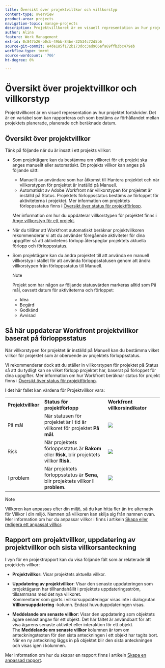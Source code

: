 ```yaml
---
title: Översikt över projektvillkor och villkorstyp
content-type: overview
product-area: projects
navigation-topic: manage-projects
description: Projektvillkoret är en visuell representation av hur projektet fortskrider. Det är en variabel som kan rapporteras och som bestäms av förhållandet mellan projektets planerade, planerade och beräknade datum.
author: Alina
feature: Work Management
exl-id: 0c847b26-b0cb-49bb-84be-32534c72d5b6
source-git-commit: e4de185f172b173dcc3ad966afa69ffb3bc479eb
workflow-type: tm+mt
source-wordcount: '706'
ht-degree: 0%

---
```


# Översikt över projektvillkor och villkorstyp

<!-- Audited: 12/2023 -->

Projektvillkoret är en visuell representation av hur projektet fortskrider. Det är en variabel som kan rapporteras och som bestäms av förhållandet mellan projektets planerade, planerade och beräknade datum.

## Översikt över projektvillkor

Tänk på följande när du är insatt i ett projekts villkor:

* Som projektägare kan du bestämma om villkoret för ett projekt ska anges manuellt eller automatiskt. Ett projekts villkor kan anges på följande sätt:

   * Manuellt av användare som har åtkomst till Hantera projektet och när villkorstypen för projektet är inställd på Manuell.
   * Automatiskt av Adobe Workfront när villkorstypen för projektet är inställd på Status. Projektets förloppsstatus bestäms av förloppet för aktiviteterna i projektet. Mer information om projektets förloppsstatus finns i [Översikt över status för projektförlopp](../../../manage-work/projects/planning-a-project/project-progress-status.md).

  Mer information om hur du uppdaterar villkorstypen för projektet finns i [Ange villkorstyp för ett projekt](../../../manage-work/projects/manage-projects/set-condition-type-for-project.md).

* När du tillåter att Workfront automatiskt beräknar projektvillkoren rekommenderar vi att du använder föregående aktiviteter för dina uppgifter så att aktivitetens förlopp återspeglar projektets aktuella förlopp och förloppsstatus.
* Som projektägare kan du ändra projektet till att använda en manuell villkorstyp i stället för att använda förloppsstatusen genom att ändra villkorstypen från förloppsstatus till Manuell.

  >[!NOTE]
  >
  >Projekt som har någon av följande statusvärden markeras alltid som På mål, oavsett datum för aktiviteterna och förloppet:
  >
  >* Idea
  >* Begärd
  >* Godkänd
  >* Avvisad

<!--
<div data-mc-conditions="QuicksilverOrClassic.Draft mode">
<h2>Set the Condition Type for a project</h2>
<p data-mc-conditions="QuicksilverOrClassic.Draft mode">(NOTE: drafted here and moved it to a separate article: /Content/Manage work/Projects/Manage projects/set-condition-type-for-project.htm)</p>
<ol>
<li value="1">Go to the project for which you want to update the Condition Type. </li>
<li value="2"> <p>  Click the <strong>More</strong> menu <img src="assets/qs-more-menu.png"> to the right of the project name, then click <strong>Edit</strong>.  <br> </p> </li>
<li value="3">In the <strong>Condition Type</strong> field, choose one of the following:
<ul>
<li><p><strong>Manual:</strong> The project owner sets the Condition on the project manually.</p><p data-mc-conditions="QuicksilverOrClassic.Quicksilver">In this case, the project owner can update the Condition of the project in the project header, or the Project Details section. </p></li>
<li><p><strong>Progress Status:</strong> Workfront sets the Condition based on the Progress Status of the project. <br></p></li>
</ul></li>
<li value="4">Click <strong>Save Changes</strong>. </li>
</ol>
</div>
-->

## Så här uppdaterar Workfront projektvillkor baserat på förloppsstatus

När villkorstypen för projektet är inställd på Manuell kan du bestämma vilket villkor för projektet som är oberoende av projektets förloppsstatus.

Vi rekommenderar dock att du ställer in villkorstypen för projektet på Status så att du tydligt kan se vilket förlopp projektet har, baserat på förloppet för dina uppgifter. Mer information om hur Workfront beräknar status för projekt finns i [Översikt över status för projektförlopp](../../../manage-work/projects/planning-a-project/project-progress-status.md).

I det här fallet kan värdena för Projektvillkor vara:

<table style="table-layout:auto"> 
 <col> 
 <col> 
 <col> 
 <col> 
 <tbody> 
  <tr> 
   <td><strong>Projektvillkor</strong></td> 
   <td><strong>Status för projektförlopp</strong></td> 
   <td><strong>Workfront villkorsindikator</strong></td> 
   <td> </td> 
  </tr> 
  <tr> 
   <td>På mål</td> 
   <td>När statusen för projektet är I tid är villkoret för projektet <strong>På mål</strong>. </td> 
   <td> <img src="assets/on-target-condition-icon.png"> </td> 
   <td> </td> 
  </tr> 
  <tr> 
   <td>Risk</td> 
   <td>När projektets förloppsstatus är <strong>Bakom</strong> eller <strong>Risk</strong>, blir projektets villkor <strong>Risk</strong>.</td> 
   <td> <img src="assets/at-risk-project-condition-icon.png"> </td> 
   <td> </td> 
  </tr> 
  <tr> 
   <td>I problem</td> 
   <td>När projektets förloppsstatus är <strong>Sena</strong>, blir projektets villkor <strong>I problem</strong>. </td> 
   <td> <img src="assets/in-trouble-project-condition-icon.png"> </td> 
   <td> </td> 
  </tr> 
 </tbody> 
</table>

>[!NOTE]
>
>Villkoren kan anpassas efter din miljö, så du kan hitta fler än tre alternativ för Villkor i din miljö. Namnen på villkoren kan skilja sig från namnen ovan. Mer information om hur du anpassar villkor i finns i artikeln [Skapa eller redigera ett anpassat villkor](../../../administration-and-setup/customize-workfront/create-manage-custom-conditions/create-edit-custom-conditions.md).

## Rapport om projektvillkor, uppdatering av projektvillkor och sista villkorsanteckning

I vyn för en projektrapport kan du visa följande fält som är relaterade till projektets villkor:

* **Projektvillkor:** Visar projektets aktuella villkor.
* **Uppdatering av projektvillkor**: Visar den senaste uppdateringen som projektägaren har tillhandahållit i projektets uppdateringsström, tillsammans med det nya villkoret.\
  Kommentarer som gjorts i villkorsuppdateringar visas inte i dialogrutan **Villkorsuppdatering** -kolumn. Endast huvuduppdateringen visas.

* **Meddelande om senaste villkor**: Visar den uppdatering som objektets ägare senast angav för ett objekt. Det här fältet är användbart för att visa ägarens senaste aktivitet eller interaktion för ett objekt.\
  The **Meddelande om senaste villkor** kolumnen är tom om anteckningstexten för den sista anteckningen i ett objekt har tagits bort. När en ny anteckning läggs in på objektet blir den sista anteckningen och visas igen i kolumnen.

Mer information om hur du skapar en rapport finns i artikeln [Skapa en anpassad rapport](../../../reports-and-dashboards/reports/creating-and-managing-reports/create-custom-report.md).
